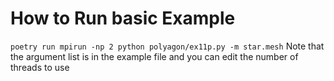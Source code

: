 
# How to Run basic Example
`
poetry run mpirun -np 2 python polyagon/ex11p.py -m star.mesh
`
Note that the argument list is in the example file and you can edit the number of threads to use

